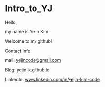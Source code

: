 # Intro_to_YJ

Hello,

my name is Yejin Kim.



Welcome to my github!



Contact Info

mail: yejincode@gmail.com

Blog: yejin-k.github.io

LinkedIn: www.linkedin.com/in/yejin-kim-code
